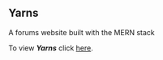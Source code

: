 Yarns
-------------------------

A forums website built with the MERN stack

To view **_Yarns_** click [here](https://yarn-s.herokuapp.com).
